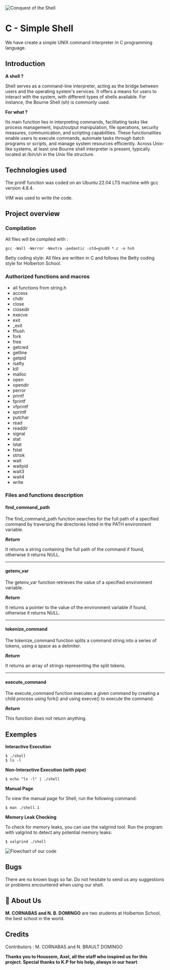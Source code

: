 ![**Conquest of the Shell**](https://github.com/Ho2bes/boom/blob/main/shell%20conquest%202.jpg)
# C - Simple Shell

We have create a simple UNIX command interpreter in C programming language.
## Introduction
**A shell ?**

Shell serves as a command-line interpreter, acting as the bridge between users and the operating system's services. It offers a means for users to interact with the system, with different types of shells available. For instance, the Bourne Shell (sh) is commonly used.

**For what ?**

Its main function lies in interpreting commands, facilitating tasks like process management, input/output manipulation, file operations, security measures, communication, and scripting capabilities. These functionalities enable users to execute commands, automate tasks through batch programs or scripts, and manage system resources efficiently. Across Unix-like systems, at least one Bourne shell interpreter is present, typically located at /bin/sh in the Unix file structure.
## Technologies used

The printf function was coded on an Ubuntu 22.04 LTS machine with gcc version 4.8.4.

VIM was used to write the code.


## Project overview
### Compilation

All files will be compiled with :
````
gcc -Wall -Werror -Wextra -pedantic -std=gnu89 *.c -o hsh
````

Betty coding style:
All files are written in C and follows the Betty coding style for Holberton School.

### Authorized functions and macros

- all functions from string.h
- access
- chdir
- close
- closedir
- execve
- exit
- _exit
- fflush
- fork
- free
- getcwd
- getline
- getpid
- isatty
- kill
- malloc
- open
- opendir
- perror
- printf
- fprintf
- vfprintf
- sprintf
- putchar
- read
- readdir
- signal
- stat
- lstat
- fstat
- strtok
- wait
- waitpid
- wait3
- wait4
- write

### Files and functions description

#### **find_command_path**

The find_command_path function searches for the full path of a specified command by traversing the directories listed in the PATH environment variable.

***Return***

It returns a string containing the full path of the command if found, otherwise it returns NULL.
___
#### **getenv_var**

The getenv_var function retrieves the value of a specified environment variable.

***Return***

It returns a pointer to the value of the environment variable if found, otherwise it returns NULL.
___
#### **tokenize_command**

The tokenize_command function splits a command string into a series of tokens, using a space as a delimiter.

***Return***

It returns an array of strings representing the split tokens.
___
#### **execute_command**

The execute_command function executes a given command by creating a child process using fork() and using execve() to execute the command.

***Return***

This function does not return anything.
## Exemples

**Interactive Execution**
````
$ ./shell
$ ls -l
````
**Non-Interactive Execution (with pipe)**
````
$ echo "ls -l" | ./shell
````
**Manual Page**

To view the manual page for Shell, run the following command:
````
$ man ./shell.1
````
**Memory Leak Checking**

To check for memory leaks, you can use the valgrind tool. Run the program with valgrind to detect any potential memory leaks:
````
$ valgrind ./shell
````

![**Flowchart of our code**](https://github.com/Ho2bes/boom/blob/main/Blank%20diagram.jpeg)

## Bugs
There are no known bugs so far. Do not hesitate to send us any suggestions or problems encountered when using our shell.
## 🚀 About Us
**M. CORNABAS and N. B. DOMINGO** are two students at Holberton School, the best school in the world.


## Credits
Contributors :
M. CORNABAS and N. BRAULT DOMINGO

**Thanks you to Houssem, Axel, all the staff who inspired us for this project. Special thanks to K.P for his help, always in our heart**

